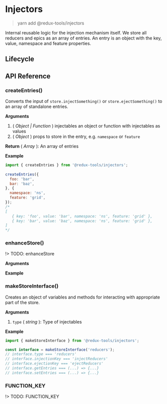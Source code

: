 # Injectors

> yarn add @redux-tools/injectors

Internal reusable logic for the injection mechanism itself. We store all reducers and epics as an 
array of entries. An entry is an object with the key, value, namespace and feature properties.

## Lifecycle


## API Reference

### createEntries()

Converts the input of `store.injectSomething()` or `store.ejectSomething()` to an array of standalone entries.

**Arguments**
1. ( _Object | Function_ ) injectables an object or function with injectables as values
2. ( _Object_ ) props to store in the entry, e.g. `namespace` or `feature`

**Return**
( _Array_ ): An array of entries

**Example**

```javascript
import { createEntries } from '@redux-tools/injectors';
 
createEntries({
  foo: 'bar',
  bar: 'baz',
}, {
  namespace: 'ns',
  feature: 'grid',
});
/*
[
   { key: 'foo', value: 'bar', namespace: 'ns', feature: 'grid' },
   { key: 'bar', value: 'baz', namespace: 'ns', feature: 'grid' },
]
*/
```


### enhanceStore()

!> TODO: enhanceStore

**Arguments**

**Example**


### makeStoreInterface()

Creates an object of variables and methods for interacting with appropriate part of the store. 

**Arguments**

1. `type` ( _string_ ): Type of injectables

**Example**

```javascript
import { makeStoreInterface } from '@redux-tools/injectors';

const interface = makeStoreInterface('reducers');
// interface.type === 'reducers'
// interface.injectionKey === 'injectReducers'
// interface.ejectionKey === 'ejectReducers'
// interface.getEntries === (...) => {...}
// interface.setEntries === (...) => {...}
```

### FUNCTION_KEY

!> TODO: FUNCTION_KEY
